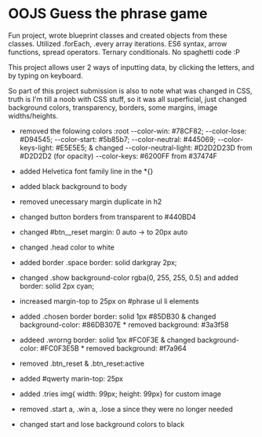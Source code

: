 # OOJS Guess the phrase game
Fun project, wrote blueprint classes and
created objects from these classes.
Utilized .forEach, .every array iterations.
ES6 syntax, arrow functions, spread operators.
Ternary conditionals. 
No spaghetti code :P

This project allows user 2 ways of inputting data,
by clicking the letters, and by typing on keyboard.

So part of this project submission is also to note what was changed in CSS, truth is
I'm till a noob with CSS stuff, so it was all superficial, just changed background colors, transparency, borders, some margins, image widths/heights.

+ removed the folowing colors :root
  --color-win: #78CF82;
  --color-lose: #D94545;
  --color-start: #5b85b7;
  --color-neutral: #445069;
  --color-keys-light: #E5E5E5;
  & changed 
  --color-neutral-light: #D2D2D23D from #D2D2D2 (for opacity)
  --color-keys: #6200FF from #37474F

+ added Helvetica font family line in the *{} 

+ added black background to body

+ removed unecessary margin duplicate in h2

+ changed button borders from transparent to #440BD4

+ changed #btn__reset margin: 0 auto -> to 20px auto

+ changed .head color to white

+ added border .space border: solid darkgray 2px;

+ changed .show background-color rgba(0, 255, 255, 0.5) and 
  added border: solid 2px cyan;

+ increased margin-top to 25px on #phrase ul li elements

+ added .chosen border border: solid 1px #85DB30
  & changed background-color: #86DB307E * removed background: #3a3f58

+ addeed .wrorng   border: solid 1px #FC0F3E
 & changed background-color: #FC0F3E5B * removed background: #f7a964

+ removed .btn_reset & .btn_reset:active 

+ added #qwerty marin-top: 25px

+ added .tries img{ width: 99px; height: 99px} for custom image

+ removed .start a, .win a, .lose a since they were no longer needed

+ changed start and lose background colors to black

